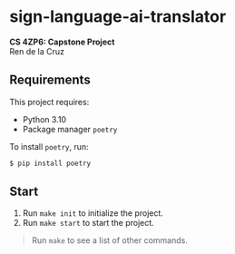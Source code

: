 # sign-language-ai-translator

**CS 4ZP6: Capstone Project**  
Ren de la Cruz

## Requirements

This project requires:
- Python 3.10
- Package manager `poetry`

To install `poetry`, run:

```sh
$ pip install poetry
```

## Start

1. Run `make init` to initialize the project.
2. Run `make start` to start the project.

> Run `make` to see a list of other commands.

